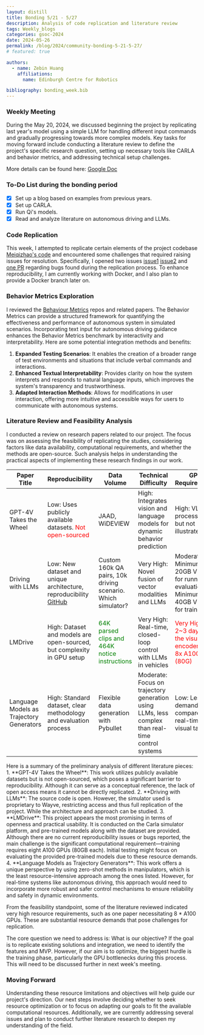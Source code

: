 ```yaml
---
layout: distill
title: Bonding 5/21 - 5/27
description: Analysis of code replication and literature review
tags: Weekly_blogs
categories: gsoc-2024
date: 2024-05-26
permalink: /blog/2024/community-bonding-5-21-5-27/
# featured: true

authors:
  - name: Zebin Huang
    affiliations:
      name: Edinburgh Centre for Robotics

bibliography: bonding_week.bib
---
```



### Weekly Meeting

During the May 20, 2024, we discussed beginning the project by replicating last year's model using a simple LLM for handling different input commands and gradually progressing towards more complex models. Key tasks for moving forward include conducting a literature review to define the project's specific research question, setting up necessary tools like CARLA and behavior metrics, and addressing technical setup challenges.

More details can be found here: [Google Doc](https://docs.google.com/document/d/1b2ZEU5Gt8gP2ae_YzNSJSd7RukUrsG_aDJFLnbvoQiM/edit)

### To-Do List during the bonding period

- [x]  Set up a blog based on examples from previous years.
- [x]  Set up CARLA.
- [x]  Run Qi's models.
- [x]  Read and analyze literature on autonomous driving and LLMs.

### **Code Replication**

This week, I attempted to replicate certain elements of the project codebase [Meiqizhao's code](https://github.com/TheRoboticsClub/gsoc2023-Meiqi_Zhao) and encountered some challenges that required raising issues for resolution. Specifically, I opened two issues [issue1](https://github.com/TheRoboticsClub/gsoc2023-Meiqi_Zhao/issues/2) [issue2](https://github.com/TheRoboticsClub/gsoc2023-Meiqi_Zhao/issues/3) and [one PR](https://github.com/TheRoboticsClub/gsoc2023-Meiqi_Zhao/pull/4) regarding bugs found during the replication process. To enhance reproducibility, I am currently working with Docker, and I also plan to provide a Docker branch later on.

### **Behavior Metrics Exploration**

I reviewed the [Behaviour Metrics](https://github.com/JdeRobot/BehaviorMetrics) repos and related papers. The Behavior Metrics can provide a structured framework for quantifying the effectiveness and  performance of autonomous system in simulated scenarios. Incorporating text input for autonomous driving guidance enhances the Behavior Metrics benchmark by interactivity and interpretability. Here are some potential integration methods and benefits:

1. **Expanded Testing Scenarios**: It enables the creation of a broader range of test environments and situations that include verbal commands and interactions.
2. **Enhanced Textual Interpretability**: Provides clarity on how the system interprets and responds to natural language inputs, which improves the system's transparency and trustworthiness.
3. **Adapted Interaction Methods**: Allows for modifications in user interaction, offering more intuitive and accessible ways for users to communicate with autonomous systems.

### **Literature Review and Feasibility Analysis**

I conducted a review on research papers related to our project. The focus was on assessing the feasibility of replicating the studies, considering factors like data availability, computational requirements, and whether the methods are open-source. Such analysis helps in understanding the practical aspects of implementing these research findings in our work.

| Paper Title                                                                                     | Reproducibility                                                                                                  | Data Volume                                                                     | Technical Difficulty                                                                             | GPU Requirements                                                                            |
| ----------------------------------------------------------------------------------------------- | ---------------------------------------------------------------------------------------------------------------- | ------------------------------------------------------------------------------- | ------------------------------------------------------------------------------------------------ | ------------------------------------------------------------------------------------------- |
| GPT-4V Takes the Wheel <d-cite key="huangGPT4VTakesWheel2024a"></d-cite>                        | Low: Uses publicly available datasets. <span style="color:red;">Not open-sourced</span>                          | JAAD, WiDEVIEW                                                                  | High: Integrates vision and language models for dynamic behavior prediction                      | High: VLM processing but not illustrated                                                    |
| Driving with LLMs <d-cite key="chenDrivingLLMsFusing2023a"></d-cite>                            | Low: New dataset and unique architecture, reproducibility [GitHub](https://github.com/wayveai/Driving-with-LLMs) | Custom 160k QA pairs, 10k driving scenario. Which simulator?                    | Very High: Novel fusion of vector modalities and LLMs                                            | Moderate: Minimum of 20GB VRAM for running evaluations, Minimum of 40GB VRAM for training   |
| LMDrive <d-cite key="shaoLMDriveClosedLoopEndtoEnd2023a"></d-cite>                              | High: Dataset and models are open-sourced, but complexity in GPU setup                                           | <span style="color:green;">64K parsed clips and 464K notice instructions</span> | Very High: Real-time, closed-loop control with LLMs in vehicles                                  | <span style="color:red;">Very High: 2~3 days for the visual encoder on 8x A100 (80G)</span> |
| Language Models as Trajectory Generators <d-cite key="kwonLanguageModelsZeroShot2023"></d-cite> | High: Standard dataset, clear methodology and evaluation process                                                 | Flexible data generation with Pybullet                                          | Moderate: Focus on trajectory generation using LLMs, less complex than real-time control systems | Low: Less demanding compared to real-time visual tasks                                      |


<p></p>
Here is a summary of the preliminary analysis of different literature pieces:
1. **GPT-4V Takes the Wheel**: This work utilizes publicly available datasets but is not open-sourced, which poses a significant barrier to reproducibility. Although it can serve as a conceptual reference, the lack of open access means it cannot be directly replicated.
2. **Driving with LLMs**: The source code is open. However, the simulator used is proprietary to Wayve, restricting access and thus full replication of the project. While the architecture and approach can be studied.
3. **LMDrive**: This project appears the most promising in terms of openness and practical usability. It is conducted on the Carla simulator platform, and pre-trained models along with the dataset are provided. Although there are no current reproducibility issues or bugs reported, the main challenge is the significant computational requirement—training requires eight A100 GPUs (80GB each). Initial testing might focus on evaluating the provided pre-trained models due to these resource demands.
4. **Language Models as Trajectory Generators**: This work offers a unique perspective by using zero-shot methods in manipulators, which is the least resource-intensive approach among the ones listed. However, for real-time systems like autonomous driving, this approach would need to incorporate more robust and safer control mechanisms to ensure reliability and safety in dynamic environments.

From the feasibility standpoint, some of the literature reviewed indicated very high resource requirements, such as one paper necessitating 8 * A100 GPUs. These are substantial resource demands that pose challenges for replication.

The core question we need to address is: What is our objective? If the goal is to replicate existing solutions and integration, we need to identify the features and MVP. However, if our aim is to optimize, the biggest hurdle is the training phase, particularly the GPU bottlenecks during this process. This will need to be discussed further in next week's meeting.

### **Moving Forward**

Understanding these resource limitations and objectives will help guide our project's direction. Our next steps involve deciding whether to seek resource optimization or to focus on adapting our goals to fit the available computational resources. Additionally, we are currently addressing several issues and plan to conduct further literature research to deepen my understanding of the field.

<!-- ### References

[1] S. Paniego, R. Calvo-Palomino, and J. Cañas, ‘Behavior metrics: An open-source assessment tool for autonomous driving tasks’, *SoftwareX*, vol. 26, May 2024, doi: [10.1016/j.softx.2024.101702](https://doi.org/10.1016/j.softx.2024.101702).

[2] J. Huang, P. Jiang, A. Gautam, and S. Saripalli, ‘GPT-4V Takes the Wheel: Promises and Challenges for Pedestrian Behavior Prediction’. arXiv, Jan. 25, 2024.

[3] H. Shao, Y. Hu, L. Wang, S. L. Waslander, Y. Liu, and H. Li, ‘LMDrive: Closed-Loop End-to-End Driving with Large Language Models’. arXiv, Dec. 21, 2023. doi: [10.48550/arXiv.2312.07488](https://doi.org/10.48550/arXiv.2312.07488).

[4] L. Chen *et al.*, ‘Driving with LLMs: Fusing Object-Level Vector Modality for Explainable Autonomous Driving’. arXiv, Oct. 13, 2023. doi: [10.48550/arXiv.2310.01957](https://doi.org/10.48550/arXiv.2310.01957).

[5] T. Kwon, N. Di Palo, and E. Johns, ‘Language Models as Zero-Shot Trajectory Generators’. arXiv, Oct. 17, 2023. doi: [10.48550/arXiv.2310.11604](https://doi.org/10.48550/arXiv.2310.11604). -->
